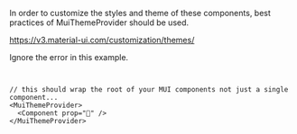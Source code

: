 In order to customize the styles and theme of these components, best practices of MuiThemeProvider should be used.

https://v3.material-ui.com/customization/themes/

Ignore the error in this example.

```


// this should wrap the root of your MUI components not just a single component...
<MuiThemeProvider>
  <Component prop="🍕" />
</MuiThemeProvider>
```
